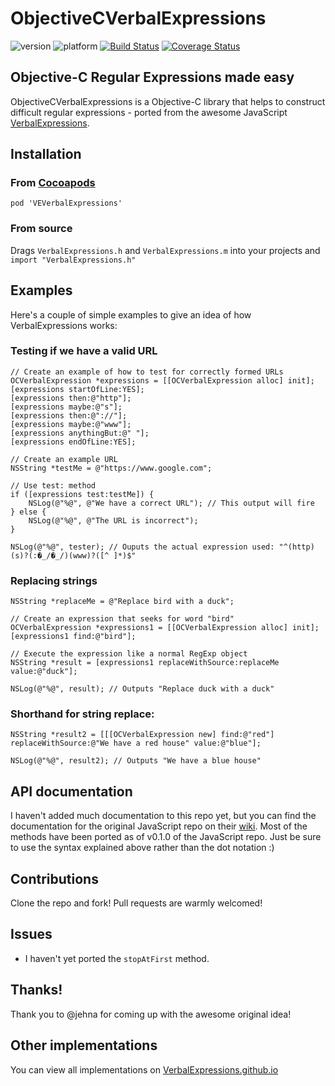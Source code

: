 ObjectiveCVerbalExpressions
=====================
![version](http://cocoapod-badges.herokuapp.com/v/VEVerbalExpressions/badge.svg)
![platform](http://cocoapod-badges.herokuapp.com/p/VEVerbalExpressions/badge.svg)
[![Build Status](https://travis-ci.org/kishikawakatsumi/ObjectiveCVerbalExpressions.png?branch=master)](https://travis-ci.org/kishikawakatsumi/ObjectiveCVerbalExpressions)
[![Coverage Status](https://coveralls.io/repos/kishikawakatsumi/ObjectiveCVerbalExpressions/badge.png?branch=master)](https://coveralls.io/r/kishikawakatsumi/ObjectiveCVerbalExpressions?branch=master)

## Objective-C Regular Expressions made easy
ObjectiveCVerbalExpressions is a Objective-C library that helps to construct difficult regular expressions - ported from the awesome JavaScript [VerbalExpressions](https://github.com/jehna/VerbalExpressions).

## Installation
### From [Cocoapods](http://cocoapods.org/)
`pod 'VEVerbalExpressions'`

### From source
Drags `VerbalExpressions.h` and `VerbalExpressions.m` into your projects and `import "VerbalExpressions.h"`

## Examples

Here's a couple of simple examples to give an idea of how VerbalExpressions works:

### Testing if we have a valid URL

```objc
// Create an example of how to test for correctly formed URLs
OCVerbalExpression *expressions = [[OCVerbalExpression alloc] init];
[expressions startOfLine:YES];
[expressions then:@"http"];
[expressions maybe:@"s"];
[expressions then:@"://"];
[expressions maybe:@"www"];
[expressions anythingBut:@" "];
[expressions endOfLine:YES];

// Create an example URL
NSString *testMe = @"https://www.google.com";

// Use test: method
if ([expressions test:testMe]) {
    NSLog(@"%@", @"We have a correct URL"); // This output will fire
} else {
    NSLog(@"%@", @"The URL is incorrect");
}

NSLog(@"%@", tester); // Ouputs the actual expression used: "^(http)(s)?(:�_/�_/)(www)?([^ ]*)$"
```

### Replacing strings

```objc
NSString *replaceMe = @"Replace bird with a duck";

// Create an expression that seeks for word "bird"
OCVerbalExpression *expressions1 = [[OCVerbalExpression alloc] init];
[expressions1 find:@"bird"];

// Execute the expression like a normal RegExp object
NSString *result = [expressions1 replaceWithSource:replaceMe value:@"duck"];

NSLog(@"%@", result); // Outputs "Replace duck with a duck"
```

### Shorthand for string replace:

```objc
NSString *result2 = [[[OCVerbalExpression new] find:@"red"] replaceWithSource:@"We have a red house" value:@"blue"];

NSLog(@"%@", result2); // Outputs "We have a blue house"
```

## API documentation

I haven't added much documentation to this repo yet, but you can find the documentation for the original JavaScript repo on their [wiki](https://github.com/jehna/VerbalExpressions/wiki).  Most of the methods have been ported as of v0.1.0 of the JavaScript repo.  Just be sure to use the syntax explained above rather than the dot notation :)

## Contributions
Clone the repo and fork!
Pull requests are warmly welcomed!

## Issues
 - I haven't yet ported the `stopAtFirst` method.

## Thanks!
Thank you to @jehna for coming up with the awesome original idea!

## Other implementations  
You can view all implementations on [VerbalExpressions.github.io](http://VerbalExpressions.github.io)

